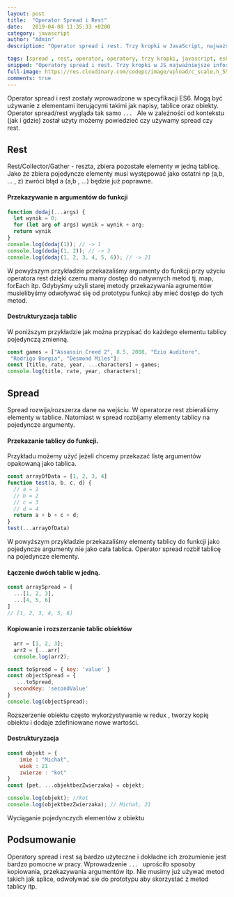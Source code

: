 ```yaml
---
layout: post
title:  "Operator Spread i Rest"
date:   2019-04-08 11:35:33 +0200
category: javascript
author: "Admin"
description: "Operator spread i rest. Trzy kropki w JavaScript, najważniejsze informacje, przykłady użycia oraz krótka charakterystyka."

tags: [spread , rest, operator, operatory, trzy kropki, javascript, es6, rozszerzenia, reszta]
snipped: "Operatory spread i rest. Trzy kropki w JS najważniejsze informacje, różnice, przykłady zastosowania."
full-image: https://res.cloudinary.com/codepc/image/upload/c_scale,h_550,w_825/v1554719841/posts/Operators/spread-operator-rest-operator.jpg
comments: true
---
```


Operator spread i rest zostały wprowadzone w specyfikacji ES6. Mogą być używanie z elementami iterującymi takimi jak napisy, tablice oraz obiekty. Operator spread/rest wygląda tak samo `... ` Ale  w zależności od kontekstu (jak i gdzie) został użyty możemy powiedzieć czy używamy spread czy rest. 

## Rest 
Rest/Collector/Gather - reszta, zbiera pozostałe elementy w jedną tablicę. Jako że zbiera pojedyncze elementy musi występować jako ostatni np (a,b, ... , z) zwróci błąd a (a,b , ...) będzie już poprawne.


#### Przekazywanie n argumentów do funkcji
```js
function dodaj(...args) {
  let wynik = 0;
  for (let arg of args) wynik = wynik + arg;
  return wynik
}
console.log(dodaj(1)); // -> 1
console.log(dodaj(1, 2)); // -> 3
console.log(dodaj(1, 2, 3, 4, 5, 6)); // -> 21
```
W powyższym przykładzie przekazaliśmy argumenty do funkcji przy użyciu operatora rest dzięki czemu mamy dostęp do natywnych metod tj. map, forEach itp. Gdybyśmy użyli starej metody przekazywania agrumentów musielibyśmy odwoływać się od prototypu funkcji aby mieć dostęp do tych metod.

#### Destrukturyzacja tablic 
W poniższym przykładzie jak można przypisać do każdego elementu tablicy pojedynczą zmienną.
```js
const games = ["Assassin Creed 2", 8.5, 2008, "Ezio Auditore",
 "Rodrigo Borgia", "Desmond Miles"];
const [title, rate, year, ...characters] = games;
console.log(title, rate, year, characters);
```

## Spread 
Spread rozwija/rozszerza dane na wejściu. W operatorze rest zbieraliśmy elementy w tablice. Natomiast w spread rozbijamy elementy tablicy na pojedyncze argumenty.

#### Przekazanie tablicy do funkcji.
Przykładu możemy użyć jeżeli chcemy przekazać listę argumentów opakowaną jako tablica. 
```js
const arrayOfData = [1, 2, 3, 4]
function test(a, b, c, d) {
  // a = 1
  // b = 2
  // c = 3
  // d = 4
  return a + b + c + d;
}
test(...arrayOfData)
```
W powyższym przykładzie przekazaliśmy elementy tablicy do funkcji jako pojedyncze argumenty nie jako cała tablica. Operator spread rozbił tablicę na pojedyncze elementy.

#### Łączenie dwóch tablic w jedną.
```js
const arraySpread = [
  ...[1, 2, 3],
  ...[4, 5, 6]
]
// [1, 2, 3, 4, 5, 6]
```
#### Kopiowanie i rozszerzanie tablic obiektów
```js
  arr = [1, 2, 3];
  arr2 = [...arr]
  console.log(arr2);
```

```js
const toSpread = { key: 'value' }
const objectSpread = {
   ...toSpread,
  secondKey: 'secondValue'
}
console.log(objectSpread);
```
Rozszerzenie obiektu często wykorzystywanie  w redux , tworzy kopię obiektu i dodaje zdefiniowane nowe wartości.

#### Destrukturyzacja
```js
const objekt = {
    imie : "Michał",
    wiek : 21
    zwierze : "kot"
}
const {pet, ...objektbezZwierzaka} = objekt;

console.log(objekt); //kot
console.log(objektbezZwierzaka); // Michał, 21
```
Wyciąganie pojedynczych elementów z obiektu

## Podsumowanie

Operatory spread i rest są bardzo użyteczne i dokładne ich zrozumienie jest bardzo pomocne w pracy. Wprowadzenie `... ` uprościło sposoby kopiowania, przekazywania argumentów itp.
Nie musimy już używać metod takich jak splice, odwoływać sie do prototypu aby skorzystać z metod tablicy itp. 